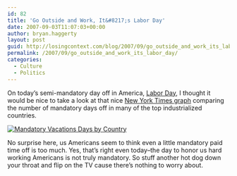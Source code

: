 ```yaml
---
id: 82
title: 'Go Outside and Work, It&#8217;s Labor Day'
date: 2007-09-03T11:07:03+00:00
author: bryan.haggerty
layout: post
guid: http://losingcontext.com/blog/2007/09/go_outside_and_work_its_labor_day.php
permalink: /2007/09/go_outside_and_work_its_labor_day/
categories:
  - Culture
  - Politics
---
```

On today&#8217;s semi-mandatory day off in America, [Labor Day](http://en.wikipedia.org/wiki/Labor_day), I thought it would be nice to take a look at that nice [New York Times graph](http://travel.nytimes.com/2007/08/05/magazine/05wwln-lede-t.html) comparing the number of mandatory days off in many of the top industrialized countries.

[<img src='http://bryanhaggerty.com/blog/wp-content/uploads/2007/09/mandatory-vacation-country.jpg' alt='Mandatory Vacations Days by Country' class="image-centered" />](http://travel.nytimes.com/2007/08/05/magazine/05wwln-lede-t.html)

No surprise here, us Americans seem to think even a little mandatory paid time off is too much. Yes, that&#8217;s right even today&#8211;the day to honor us hard working Americans is not truly mandatory. So stuff another hot dog down your throat and flip on the TV cause there&#8217;s nothing to worry about.